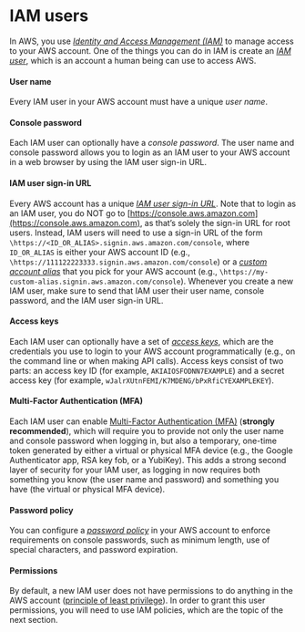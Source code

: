 # IAM users

In AWS, you use _[Identity and Access Management (IAM)](https://aws.amazon.com/iam/)_ to manage access to your AWS
account. One of the things you can do in IAM is create an
_[IAM user](https://docs.aws.amazon.com/IAM/latest/UserGuide/id_users.html)_, which is an account a human being can use
to access AWS.



<div className="dlist">

#### User name

Every IAM user in your AWS account must have a unique _user name_.

#### Console password

Each IAM user can optionally have a _console password_. The user name and console password allows you to login as an
IAM user to your AWS account in a web browser by using the IAM user sign-in URL.

#### IAM user sign-in URL

Every AWS account has a unique
_[IAM user sign-in URL](https://docs.aws.amazon.com/IAM/latest/UserGuide/getting-started_how-users-sign-in.html)_. Note
that to login as an IAM user, you do NOT go to [https://console.aws.amazon.com](https://console.aws.amazon.com), as that’s solely the sign-in URL for
root users. Instead, IAM users will need to use a sign-in URL of the form
`\https://<ID_OR_ALIAS>.signin.aws.amazon.com/console`, where `ID_OR_ALIAS` is either your AWS account ID (e.g.,
`\https://111122223333.signin.aws.amazon.com/console`) or a
_[custom account alias](https://docs.aws.amazon.com/IAM/latest/UserGuide/console_account-alias.html)_ that you pick for
your AWS account (e.g., `\https://my-custom-alias.signin.aws.amazon.com/console`). Whenever you create a new IAM
user, make sure to send that IAM user their user name, console password, and the IAM user sign-in URL.

#### Access keys

Each IAM user can optionally have a set of
_[access keys](https://docs.aws.amazon.com/general/latest/gr/aws-sec-cred-types.html#access-keys-and-secret-access-keys)_,
which are the credentials you use to login to your AWS account programmatically (e.g., on the command line or when
making API calls). Access keys consist of two parts: an access key ID (for example, `AKIAIOSFODNN7EXAMPLE`) and a
secret access key (for example, `wJalrXUtnFEMI/K7MDENG/bPxRfiCYEXAMPLEKEY`).

#### Multi-Factor Authentication (MFA)

Each IAM user can enable
[Multi-Factor Authentication (MFA)](https://docs.aws.amazon.com/IAM/latest/UserGuide/id_credentials_mfa.html) (**strongly
recommended**), which will require you to provide not only the user name and console password when logging in, but
also a temporary, one-time token generated by either a virtual or physical MFA device (e.g., the Google Authenticator
app, RSA key fob, or a YubiKey). This adds a strong second layer of security for your IAM user, as logging in now
requires both something you know (the user name and password) and something you have (the virtual or physical MFA
device).

#### Password policy

You can configure a
_[password policy](https://docs.aws.amazon.com/IAM/latest/UserGuide/id_credentials_passwords_account-policy.html)_
in your AWS account to enforce requirements on console passwords, such as minimum length, use of special characters,
and password expiration.

#### Permissions

By default, a new IAM user does not have permissions to do anything in the AWS account
([principle of least privilege](https://en.wikipedia.org/wiki/Principle_of_least_privilege)). In order to grant this
user permissions, you will need to use IAM policies, which are the topic of the next section.


</div>


<!-- ##DOCS-SOURCER-START
{
  "sourcePlugin": "local-copier",
  "hash": "f5c2768cb60cf430b9538607a615ecea"
}
##DOCS-SOURCER-END -->
